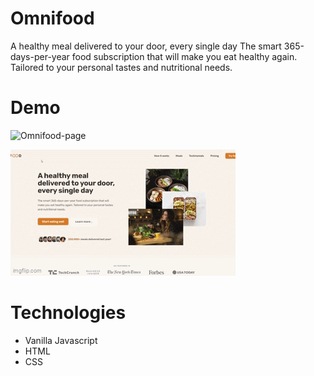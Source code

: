 # Omnifood

A healthy meal delivered to your door, every single day The smart 365-days-per-year food subscription that will make you eat healthy again. Tailored to your personal tastes and nutritional needs.

# Demo 

![Omnifood-page](https://kamiljustynski.github.io/Omnifood-Page/)

![Omnifood Gif](https://raw.githubusercontent.com/KamilJustynski/Omnifood-Page/main/omnifoodGIF.gif)

# Technologies

- Vanilla Javascript
- HTML
- CSS

